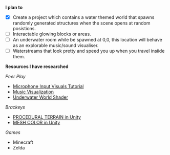 **I plan to**

- [x] Create a project which contains a water themed world that spawns randomly generated structures when the scene opens at random posistions.
- [ ] Interactable glowing blocks or areas. 
- [ ] An underwater room while be spawned at 0,0, this location will behave as an explorable music/sound visualiser.
- [ ] Waterstreams that look pretty and speed you up when you travel insiide them. 

**Resources I have researched**
 
*Peer Play*

- [Microphone Input Visuals Tutorial](https://www.youtube.com/watch?v=GHc9RF258VA)
- [Music Visualization](https://www.youtube.com/watch?v=eTP_8NXwyNE)
- [Underwater World Shader](https://www.youtube.com/watch?v=v15C8SbTTac)

*Brackeys*

- [PROCEDURAL TERRAIN in Unity](https://www.youtube.com/watch?v=64NblGkAabk)
- [MESH COLOR in Unity](https://www.youtube.com/watch?v=lNyZ9K71Vhc)

*Games*

- Minecraft
- Zelda
